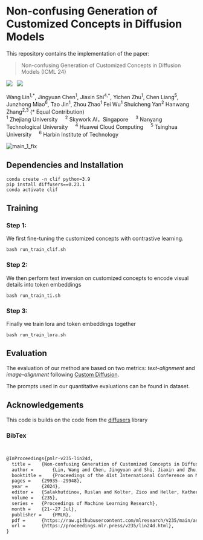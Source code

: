 # Non-confusing Generation of Customized Concepts in Diffusion Models

This repository contains the implementation of the paper:

> Non-confusing Generation of Customized Concepts in Diffusion Models (ICML 24)
> 
<a href='https://arxiv.org/'><img src='https://img.shields.io/badge/ArXiv-PDF-red'></a> &nbsp; 
<a href='https://clif-official.github.io/clif'><img src='https://img.shields.io/badge/Project-Page-Green'></a> &nbsp; 

<div>
<span class="author-block">
<a  target="_blank">Wang Lin</a><sup>1,*</sup></span>,
<span class="author-block">
<a  target="_blank">Jingyuan Chen</a><sup>1</sup></span>,
<span class="author-block">
    <a  target="_blank">Jiaxin Shi</a><sup>4,*</sup>,
  </span>
  <span class="author-block">
    <a  target="_blank">Yichen Zhu</a><sup>1</sup>,
  </span>
<span class="author-block"><a target="_blank">Chen Liang</a><sup>5</sup></span>, <br>
  <span class="author-block">
    <a  target="_blank">Junzhong Miao</a><sup>6</sup>,
  </span>
  <span class="author-block">
    <a  target="_blank">Tao Jin</a><sup>1</sup>,
  </span>
  <span class="author-block">
    <a  target="_blank">Zhou Zhao</a><sup>1</sup>
  </span>
    <span class="author-block">
    <a  target="_blank">Fei Wu</a><sup>1</sup>
  </span>
<span class="author-block">
    <a  target="_blank">Shuicheng Yan</a><sup>2</sup>
  </span>
<span class="author-block">
    <a  target="_blank">Hanwang Zhang</a><sup>2,3</sup>
  </span>(* Equal Contribution)
</div>

<div class="is-size-5 publication-authors">
                  <span class="author-block">
                  <sup>1</sup>  Zhejiang University &nbsp;&nbsp;&nbsp;
                      <sup>2</sup>  Skywork AI，Singapore &nbsp;&nbsp;&nbsp;
                      <sup>3</sup> Nanyang Technological University &nbsp;&nbsp;&nbsp  
                  <sup>4</sup>  Huawei Cloud Computing &nbsp;&nbsp;&nbsp;
                    <sup>5</sup> Tsinghua University &nbsp;&nbsp;&nbsp
<sup>6</sup> Harbin Institute of Technology  </span>
</div>



![main_1_fix](./assets/main_1_fix.png)

## Dependencies and Installation

```
conda create -n clif python=3.9
pip install diffusers==0.23.1
conda activate clif
```

## Training

### Step 1:

We first fine-tuning the customized concepts with contrastive learning.

```
bash run_train_clif.sh
```

### Step 2:

We then perform text inversion on customized concepts to encode visual details into token embeddings

```
bash run_train_ti.sh
```

### Step 3:

Finally we train lora and token embeddings together

```
bash run_train_lora.sh
```

## Evaluation

The evaluation of our method are based on two metrics: *text-alignment* and *image-alignment* following [Custom Diffusion](https://arxiv.org/abs/2212.04488).

The prompts used in our quantitative evaluations can be found in dataset.

## Acknowledgements

This code is builds on the code from the [diffusers](https://github.com/huggingface/diffusers) library

### BibTex

```tex


@InProceedings{pmlr-v235-lin24d,
  title = 	 {Non-confusing Generation of Customized Concepts in Diffusion Models},
  author =       {Lin, Wang and Chen, Jingyuan and Shi, Jiaxin and Zhu, Yichen and Liang, Chen and Miao, Junzhong and Jin, Tao and Zhao, Zhou and Wu, Fei and Yan, Shuicheng and Zhang, Hanwang},
  booktitle = 	 {Proceedings of the 41st International Conference on Machine Learning},
  pages = 	 {29935--29948},
  year = 	 {2024},
  editor = 	 {Salakhutdinov, Ruslan and Kolter, Zico and Heller, Katherine and Weller, Adrian and Oliver, Nuria and Scarlett, Jonathan and Berkenkamp, Felix},
  volume = 	 {235},
  series = 	 {Proceedings of Machine Learning Research},
  month = 	 {21--27 Jul},
  publisher =    {PMLR},
  pdf = 	 {https://raw.githubusercontent.com/mlresearch/v235/main/assets/lin24d/lin24d.pdf},
  url = 	 {https://proceedings.mlr.press/v235/lin24d.html},
}


```

